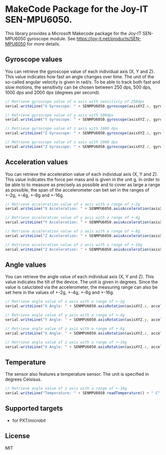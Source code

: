 # MakeCode Package for the Joy-IT SEN-MPU6050.

This library provides a Microsoft Makecode package for the Joy-IT SEN-MPU6050 gyroscope module.
See https://joy-it.net/products/SEN-MPU6050 for more details.

## Gyroscope values

You can retrieve the gyroscope value of each individual axis (X, Y and Z). This value indicates how fast an angle changes over time. The unit of the so-called angular velocity is given in rad/s.
To be able to track both fast and slow motions, the sensitivity can be chosen between 250 dps, 500 dps, 1000 dps and 2000 dps (degrees per second).

```typescript
// Retrieve gyroscope value of x axis with sensitiviy of 250dps
serial.writeLine("X Gyroscope: " + SENMPU6050.gyroscope(axisXYZ.x, gyroSen.range_250_dps) + " rad/s");
```

```typescript
// Retrieve gyroscope value of y axis with 500dps
serial.writeLine("Y Gyroscope: " + SENMPU6050.gyroscope(axisXYZ.y, gyroSen.range_500_dps) + " rad/s");
```

```typescript
// Retrieve gyroscope value of z axis with 1000 dps
serial.writeLine("Z Gyroscope: " + SENMPU6050.gyroscope(axisXYZ.z, gyroSen.range_1000_dps) + " rad/s");;
```

```typescript
// Retrieve gyroscope value of z axis with 2000 dps
serial.writeLine("Z Gyroscope: " + SENMPU6050.gyroscope(axisXYZ.z, gyroSen.range_2000_dps) + " rad/s");;
```

## Acceleration values

You can retrieve the acceleration value of each individual axis (X, Y and Z). This value indicates the force per mass and is given in the unit g. In order to be able to to measure as precisely as possible and to cover as large a range as possible, the span of the accelerometer can bet set in the ranges of +-2g, +-4g, +-8g and +-16g.

```typescript
// Retrieve acceleration value of x axis with a range of +-2g
serial.writeLine("X Acceleration: " + SENMPU6050.axisAcceleration(axisXYZ.x, accelSen.range_2_g) + " g");
```

```typescript
// Retrieve acceleration value of y axis with a range of +-4g
serial.writeLine("Y Acceleration: " + SENMPU6050.axisAcceleration(axisXYZ.y, accelSen.range_4_g) + " g");
```

```typescript
// Retrieve acceleration value of z axis with a range of +-8g
serial.writeLine("Z Acceleration: " + SENMPU6050.axisAcceleration(axisXYZ.z, accelSen.range_8_g) + " g");
```

```typescript
// Retrieve acceleration value of z axis with a range of +-16g
serial.writeLine("Z Acceleration: " + SENMPU6050.axisAcceleration(axisXYZ.z, accelSen.range_16_g) + " g");
```

## Angle values

You can retrieve the angle value of each individual axis (X, Y and Z). This value indicates the tilt of the device. The unit is given in degrees. Since the value is caluclated via the accelerometer, the measuring range can also be set here in the values of +-2g, +-4g, +-8g and +-16g.

```typescript
// Retrieve angle value of x axis with a range of +-2g
serial.writeLine("X Angle: " + SENMPU6050.axisRotation(axisXYZ.x, accelSen.range_2_g) + " Degree");
```

```typescript
// Retrieve angle value of y axis with a range of +-4g
serial.writeLine("Y Angle: " + SENMPU6050.axisRotation(axisXYZ.y, accelSen.range_4_g) + " Degree");
```

```typescript
// Retrieve angle value of z axis with a range of +-8g
serial.writeLine("X Angle: " + SENMPU6050.axisRotation(axisXYZ.z, accelSen.range_8_g) + " Degree");
```

```typescript
// Retrieve angle value of z axis with a range of +-16g
serial.writeLine("X Angle: " + SENMPU6050.axisRotation(axisXYZ.z, accelSen.range_16_g) + " Degree");
```

## Temperature

The sensor also features a temperature sensor. The unit is specified in degrees Celsisus.

```typescript
// Retrieve angle value of z axis with a range of +-16g
serial.writeLine("Temperature: " + SENMPU6050.readTemperature() + " C");
```

## Supported targets

* for PXT/microbit

## License

MIT
